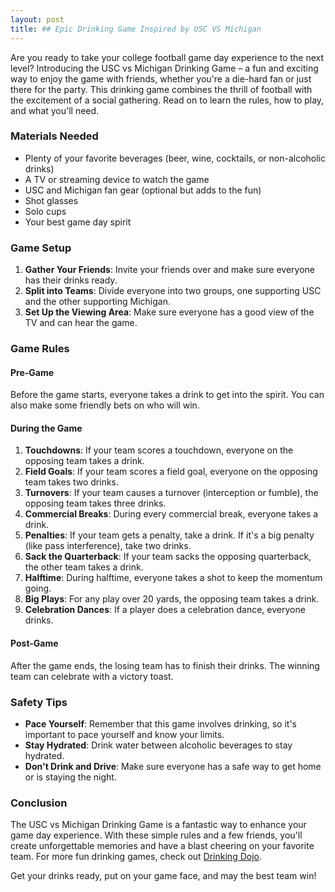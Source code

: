 ```yaml
---
layout: post
title: ## Epic Drinking Game Inspired by USC VS Michigan
---
```



Are you ready to take your college football game day experience to the next level? Introducing the USC vs Michigan Drinking Game – a fun and exciting way to enjoy the game with friends, whether you're a die-hard fan or just there for the party. This drinking game combines the thrill of football with the excitement of a social gathering. Read on to learn the rules, how to play, and what you'll need.

### Materials Needed

- Plenty of your favorite beverages (beer, wine, cocktails, or non-alcoholic drinks)
- A TV or streaming device to watch the game
- USC and Michigan fan gear (optional but adds to the fun)
- Shot glasses
- Solo cups
- Your best game day spirit

### Game Setup

1. **Gather Your Friends**: Invite your friends over and make sure everyone has their drinks ready.
2. **Split into Teams**: Divide everyone into two groups, one supporting USC and the other supporting Michigan.
3. **Set Up the Viewing Area**: Make sure everyone has a good view of the TV and can hear the game.

### Game Rules

#### Pre-Game

Before the game starts, everyone takes a drink to get into the spirit. You can also make some friendly bets on who will win.

#### During the Game

1. **Touchdowns**: If your team scores a touchdown, everyone on the opposing team takes a drink.
2. **Field Goals**: If your team scores a field goal, everyone on the opposing team takes two drinks.
3. **Turnovers**: If your team causes a turnover (interception or fumble), the opposing team takes three drinks.
4. **Commercial Breaks**: During every commercial break, everyone takes a drink.
5. **Penalties**: If your team gets a penalty, take a drink. If it's a big penalty (like pass interference), take two drinks.
6. **Sack the Quarterback**: If your team sacks the opposing quarterback, the other team takes a drink.
7. **Halftime**: During halftime, everyone takes a shot to keep the momentum going.
8. **Big Plays**: For any play over 20 yards, the opposing team takes a drink.
9. **Celebration Dances**: If a player does a celebration dance, everyone drinks.

#### Post-Game

After the game ends, the losing team has to finish their drinks. The winning team can celebrate with a victory toast.

### Safety Tips

- **Pace Yourself**: Remember that this game involves drinking, so it's important to pace yourself and know your limits.
- **Stay Hydrated**: Drink water between alcoholic beverages to stay hydrated.
- **Don't Drink and Drive**: Make sure everyone has a safe way to get home or is staying the night.

### Conclusion

The USC vs Michigan Drinking Game is a fantastic way to enhance your game day experience. With these simple rules and a few friends, you'll create unforgettable memories and have a blast cheering on your favorite team. For more fun drinking games, check out [Drinking Dojo](https://drinkingdojo.com/). 

Get your drinks ready, put on your game face, and may the best team win!